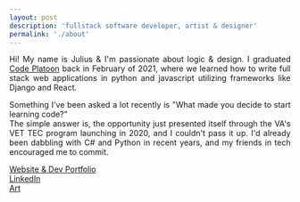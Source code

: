 ```yaml
---
layout: post
description: 'fullstack software developer, artist & designer'
permalink: './about'
---
```

<div class="container" style="text-align: justify">
<p >Hi! My name is Julius & I'm passionate about logic & design. I graduated <a href="https://codeplatoon.org">Code Platoon</a> back in February of 2021, where we learned how to write full stack web applications in python and javascript utilizing frameworks like Django and React.</p>

<p>
Something I've been asked a lot recently is "What made you decide to start learning code?"<br>
The simple answer is, the opportunity just presented itself through the VA's VET TEC program launching in 2020, and I couldn't pass it up.  I'd already been dabbling with C# and Python in recent years, and my friends in tech encouraged me to commit.
</p>

<!-- I researched several coding camps and ultimately settled with Code Platoon, who I found to be more authentic, supportive, and empowering than the rest. -->

<!-- I'm an open book but I don't usually talk about myself unprompted.  Identity really is an elusive thing, little more than a story, or a brand.  I prefer to bring such stories to life organically by interacting with others.  <br><br>

But since I am searching for employment, I will do my best to bring my story to life.  After all, I've fallen in love with the culture as well the workflow, and we all make sacrifices in the name of love.<br><br>

At the moment (5.24) I've only got videos to two of my projects on this gitHub page.  I started building a React based web portfolio.  My domain will take another week to finish transferring to Google from Namecheap, but it should redirect to a working URL.  Feel free to shoot me an email (jdcbautista@gmail.com) if it's not.<br><br> -->

<a href="https://juliusbautista.com">Website & Dev Portfolio</a><br>
<a href="https://www.linkedin.com/in/juliusdcbautista">LinkedIn</a><br>
<a href="https://juliusdcbautista.com">Art</a>
<!-- </div> -->

<!-- 
This is the base Jekyll theme. You can find out more info about customizing your Jekyll theme, as well as basic Jekyll usage documentation at [jekyllrb.com](https://jekyllrb.com/)

You can find the source code for Minima at GitHub:
[jekyll][jekyll-organization] /
[minima](https://github.com/jekyll/minima)

You can find the source code for Jekyll at GitHub:
[jekyll][jekyll-organization] /
[jekyll](https://github.com/jekyll/jekyll)


[jekyll-organization]: https://github.com/jekyll
-->